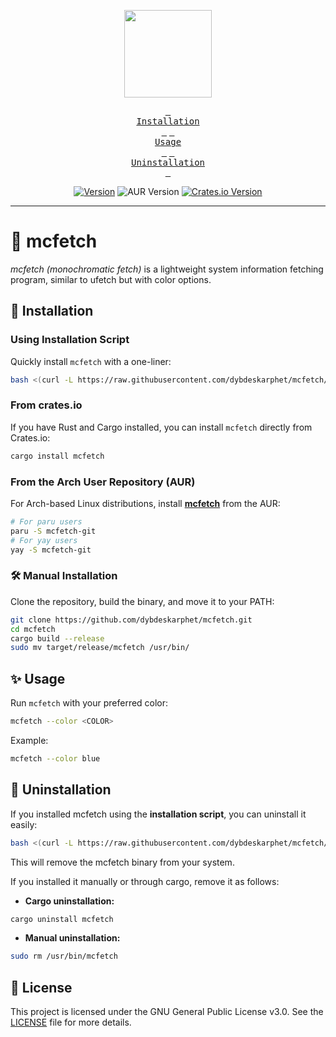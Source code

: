<p align="center">
<img height="140" src="img/preview.png"/>

<div align="center">

<a href="#-installation"><kbd> <br>Installation<br> </kbd></a> <a href="#-usage"><kbd> <br>Usage<br> </kbd></a> <a href="#-uninstallation"><kbd> <br>Uninstallation<br> </kbd></a>

[![Version](https://img.shields.io/github/v/release/dybdeskarphet/mcfetch?color=c6d0f5&label=Latest%20Release&style=for-the-badge&labelColor=a6d189)](https://github.com/dybdeskarphet/mcfetch/releases/latest) ![AUR Version](https://img.shields.io/aur/version/mcfetch-git?style=for-the-badge&color=c6d0f5&logo=arch-linux&label=%5BAUR%5D%20mcfetch-git&logocolor=85e185&labelColor=a6d189) [![Crates.io Version](https://img.shields.io/crates/v/mcfetch?style=for-the-badge&color=e64553&labelColor=000000&logo=rust&logoColor=e64553)](https://crates.io/crates/mcfetch)

</div>

---

# 🌈 mcfetch

_mcfetch (monochromatic fetch)_ is a lightweight system information fetching program, similar to ufetch but with color options.

## 🔧 Installation

### Using Installation Script

Quickly install `mcfetch` with a one-liner:

```bash
bash <(curl -L https://raw.githubusercontent.com/dybdeskarphet/mcfetch/main/install.sh)
```

### From crates.io

If you have Rust and Cargo installed, you can install `mcfetch` directly from Crates.io:

```bash
cargo install mcfetch
```

### From the Arch User Repository (AUR)

For Arch-based Linux distributions, install [**mcfetch**](https://aur.archlinux.org/packages/mcfetch-git) from the AUR:

```bash
# For paru users
paru -S mcfetch-git
# For yay users
yay -S mcfetch-git
```

### 🛠️ Manual Installation

Clone the repository, build the binary, and move it to your PATH:

```bash
git clone https://github.com/dybdeskarphet/mcfetch.git
cd mcfetch
cargo build --release
sudo mv target/release/mcfetch /usr/bin/
```

## ✨ Usage

Run `mcfetch` with your preferred color:

```bash
mcfetch --color <COLOR>
```

Example:

```bash
mcfetch --color blue
```

## 🚮 Uninstallation

If you installed mcfetch using the **installation script**, you can uninstall it easily:

```bash
bash <(curl -L https://raw.githubusercontent.com/dybdeskarphet/mcfetch/main/install.sh) --uninstall
```

This will remove the mcfetch binary from your system.

If you installed it manually or through cargo, remove it as follows:

- **Cargo uninstallation:**

```bash
cargo uninstall mcfetch
```

- **Manual uninstallation:**

```bash
sudo rm /usr/bin/mcfetch
```

## 📜 License

This project is licensed under the GNU General Public License v3.0.
See the [LICENSE](https://github.com/dybdeskarphet/mcfetch/blob/main/LICENSE) file for more details.

